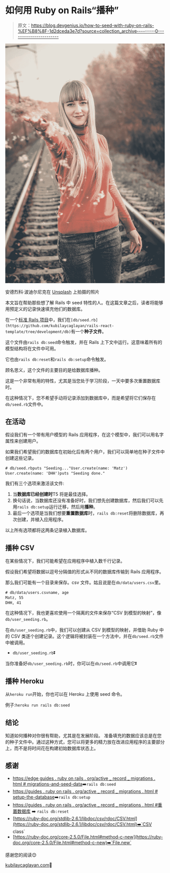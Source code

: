 # 如何用 Ruby on Rails“播种”

> 原文：<https://blog.devgenius.io/how-to-seed-with-ruby-on-rails-%EF%B8%8F-1d2dceda3e7d?source=collection_archive---------0----------------------->

![](img/61192a611dc3187204e031fa591acdcf.png)

安德烈科·波迪尔尼克在 [Unsplash](https://unsplash.com?utm_source=medium&utm_medium=referral) 上拍摄的照片

本文旨在帮助那些想了解 Rails 中 seed 特性的人。在这篇文章之后，读者将能够用预定义的记录快速填充他们的数据库。

在一个[标准 Rails 项目](https://github.com/kubilaycaglayan/rails-react-template)中，我们在`[db/seed.rb](https://github.com/kubilaycaglayan/rails-react-template/tree/development/db)`有一个**种子文件**。

这个文件由`rails db:seed`命令触发，并在 Rails 上下文中运行。这意味着所有的模型结构将在文件中可用。

它也由`rails db:reset`和`rails db:setup`命令触发。

顾名思义，这个文件的主要目的是给数据库播种。

这是一个非常有用的特性，尤其是当您处于学习阶段，一天中要多次重置数据库时。

在这种情况下，您不希望手动将记录添加到数据库中，而是希望将它们保存在`db/seed.rb`文件中。

## 在活动

假设我们有一个带有用户模型的 Rails 应用程序，在这个模型中，我们可以用名字属性来创建用户。

如果我们希望我们的数据库在初始化后有两个用户，我们可以简单地在种子文件中创建这些记录。

```
# db/seed.rbputs "Seeding..."User.create(name: 'Matz')
User.create(name: 'DHH')puts "Seeding done."
```

我们有三个选项来激活该文件:

1.  当**数据库已经创建时**T5 将是最佳选择。
2.  换句话说，当数据库还没有准备好时，我们想先创建数据库，然后我们可以先用`rails db:setup`运行迁移，然后用**播种**。
3.  最后一个选项是当我们想要**重置数据库**时，`rails db:reset`将删除数据库，再次创建，并植入应用程序。

以上所有选项都将这两条记录植入数据库。

## 播种 CSV

在某些情况下，我们可能希望在应用程序中植入数千行记录。

假设我们希望将数据以逗号分隔值的形式从不同的数据库传输到 Rails 应用程序。

那么我们可能有一个目录来保存。csv 文件。姑且说是在`db/data/users.csv`里。

```
# db/data/users.csvname, age
Matz, 55
DHH, 41
```

在这种情况下，我也更喜欢使用一个隔离的文件来保存“CSV 到模型的映射”，像`db/user_seeding.rb`。

在`db/user_seeding.rb`中，我们可以创建从 CSV 到模型的映射，并借助 Ruby 中的 CSV 类逐个创建记录。这个逻辑将被封装在一个方法中，并在`db/seed.rb`文件中被调用。

*   `db/user_seeding.rb`⏬

当你准备好`db/user_seeding.rb`时，你可以在`db/seed.rb`中调用它⏬

## 播种 Heroku

从`heroku run`开始，你也可以在 Heroku 上使用 seed 命令。

例子:`heroku run rails db:seed`

## 结论

知道如何播种对你很有帮助，尤其是在发展阶段。
准备填充的数据应该总是在您的种子文件中。通过这种方式，您可以将更多的精力放在改进应用程序的主要部分上，而不是将时间花在构建初始数据库状态上。

## 感谢

*   [https://edge guides . ruby on rails . org/active _ record _ migrations . html # migrations-and-seed-data](https://edgeguides.rubyonrails.org/active_record_migrations.html#migrations-and-seed-data)➡️`rails db:seed`
*   [https://guides . ruby on rails . org/active _ record _ migrations . html # setup-the-database](https://guides.rubyonrails.org/active_record_migrations.html#setup-the-database)➡️`rails db:setup`
*   [https://guides . ruby on rails . org/active _ record _ migrations . html #重置数据库](https://guides.rubyonrails.org/active_record_migrations.html#resetting-the-database) ➡️ `rails db:reset`
*   [https://ruby-doc.org/stdlib-2.6.1/libdoc/csv/rdoc/CSV.html](https://ruby-doc.org/stdlib-2.6.1/libdoc/csv/rdoc/CSV.html)➡️`CSV class`
*   [https://ruby-doc.org/core-2.5.0/File.html#method-c-new](https://ruby-doc.org/core-2.5.0/File.html#method-c-new)➡️`File.new`

感谢您的阅读😊

[kubilaycaglayan.com](https://kubilaycaglayan.com/)👋